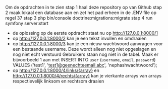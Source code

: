 Om de opdrachten in te zien
stap 1 haal deze repository op van Github
stap 2 maak lokaal een database aan en zet het pad erheen in de .ENV file op regel 37
stap 3  php bin/console doctrine:migrations:migrate
stap 4 run  symfony server:start

- de oplossing op de eerste opdracht staat nu op http://127.0.0.1:8000/1
- op http://127.0.0.1:8000/2 kan je een tekst invullen en omdraaien
- op http://127.0.0.1:8000/3 kan je een nieuw wachtwoord aanvragen voor een bestaande username. Deze wordt alleen nog niet opgeslagen en nog niet echt verstuurd
Gebruikers staan nog niet in de tabel. Maak er bijvoorbeeld 1 aan met
INSERT INTO `user` (`username`, `email`, `password`)
	VALUES ('test1', 'test1@geenechteemail.abc', 'nephashwachtwoord');
- op http://127.0.0.1:8000/4/links/{array} en http://127.0.0.1:8000/4/rechts/{array} kan je vierkante arrays van arrays respectievelijk linksom en rechtsom draaien
